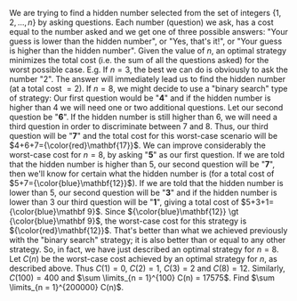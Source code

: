 We are trying to find a hidden number selected from the set of integers $\{1, 2, \dots, n\}$ by asking questions. 
Each number (question) we ask, has a cost equal to the number asked and we get one of three possible answers: "Your guess is lower than the hidden number", or
 "Yes, that's it!", or
 "Your guess is higher than the hidden number".
Given the value of $n$, an optimal strategy minimizes the total cost (i.e. the sum of all the questions asked) for the worst possible case. E.g.
If $n=3$, the best we can do is obviously to ask the number "2". The answer will immediately lead us to find the hidden number (at a total cost $= 2$).
If $n=8$, we might decide to use a "binary search" type of strategy: Our first question would be "$\mathbf 4$" and if the hidden number is higher than $4$ we will need one or two additional questions.
Let our second question be "$\mathbf 6$". If the hidden number is still higher than $6$, we will need a third question in order to discriminate between $7$ and $8$.
Thus, our third question will be "$\mathbf 7$" and the total cost for this worst-case scenario will be $4+6+7={\color{red}\mathbf{17}}$.
We can improve considerably the worst-case cost for $n=8$, by asking "$\mathbf 5$" as our first question.
If we are told that the hidden number is higher than $5$, our second question will be "$\mathbf 7$", then we'll know for certain what the hidden number is (for a total cost of $5+7={\color{blue}\mathbf{12}}$).
If we are told that the hidden number is lower than $5$, our second question will be "$\mathbf 3$" and if the hidden number is lower than $3$ our third question will be "$\mathbf 1$", giving a total cost of $5+3+1={\color{blue}\mathbf 9}$.
Since ${\color{blue}\mathbf{12}} \gt {\color{blue}\mathbf 9}$, the worst-case cost for this strategy is ${\color{red}\mathbf{12}}$. That's better than what we achieved previously with the "binary search" strategy; it is also better than or equal to any other strategy.
So, in fact, we have just described an optimal strategy for $n=8$.
Let $C(n)$ be the worst-case cost achieved by an optimal strategy for $n$, as described above.
Thus $C(1) = 0$, $C(2) = 1$, $C(3) = 2$ and $C(8) = 12$.
Similarly, $C(100) = 400$ and $\sum \limits_{n = 1}^{100} C(n) = 17575$.
Find $\sum \limits_{n = 1}^{200000} C(n)$.